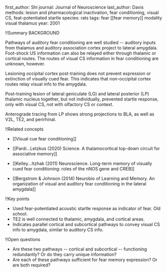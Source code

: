 first_author: Shi
journal: Journal of Neuroscience
last_author: Davis
methods: lesion and pharmacological inactivation, fear conditioning, visual CS, feat-potentiated startle
species: rats
tags: fear [[fear memory]] modality visual thalamus
year: 2001

!!Summary
BACKGROUND

Pathways of auditory fear conditioning are well studied -- auditory inputs from thalamus and auditory association cortex project to lateral amygdala. Foot-shock US information can also be relayed either through thalamic or cortical routes.
 The routes of visual CS information in fear conditioning are unknown, however. 

Lesioning occipital cortex post-training does not prevent expression or extinction of visually cued fear. This indicates that non-occipital cortex routes relay visual info to the amygdala.

Post-training lesion of lateral geniculate (LG) and lateral posterior (LP) thalamic nucleus together, but not individually, prevented startle response, only with visual CS, not with olfactory CS or context.

Anterograde tracing from LP shows strong projections to BLA, as well as V2L, TE2, and perirhinal.

!!Related concepts
* [[Visual cue fear conditioning]]

* [[Pardi...Letzkus (2020) Science. A thalamocortical top-down circuit for associative memory]]
* [[Kelley...Itzhak (2011) Neuroscience. Long-term memory of visually cued fear conditioning: roles of the nNOS gene and CREB]]
* [[Bergstrom & Johnson (2014) Neurobio of Learning and Memory. An organization of visual and auditory fear conditioning in the lateral amygdala]]


!!Key points

* Used fear-potentiated acoustic startle response as indicator of fear. Old school.
* TE2 is well connected to thalamic, amygdala, and cortical areas. 
* Indicates parallel cortical and subcortical pathways to convey visual CS info to amygdala, similar to auditory CS info. 

!!Open questions
* Are these two pathways -- cortical and subcortical -- functioning redundantly? Or do they carry unique information?
* Are each of these pathways sufficient for fear memory expression? Or are both required?